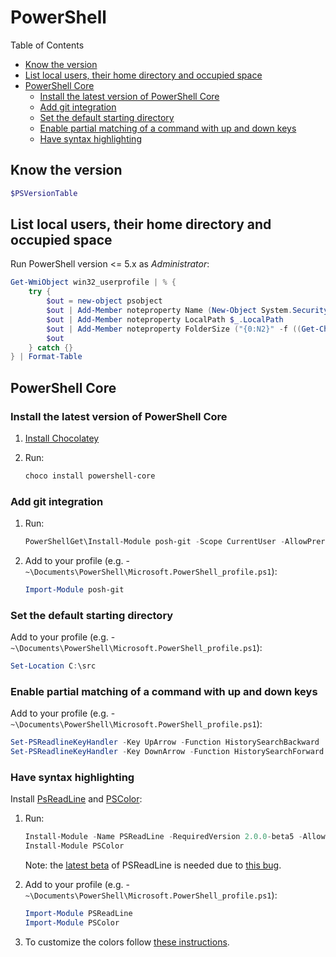 # PowerShell 

Table of Contents
<!-- START doctoc generated TOC please keep comment here to allow auto update -->
<!-- DON'T EDIT THIS SECTION, INSTEAD RE-RUN doctoc TO UPDATE -->
<!-- generated with [DocToc](https://github.com/thlorenz/doctoc) -->

- [Know the version](#know-the-version)
- [List local users, their home directory and occupied space](#list-local-users-their-home-directory-and-occupied-space)
- [PowerShell Core](#powershell-core)
  - [Install the latest version of PowerShell Core](#install-the-latest-version-of-powershell-core)
  - [Add git integration](#add-git-integration)
  - [Set the default starting directory](#set-the-default-starting-directory)
  - [Enable partial matching of a command with up and down keys](#enable-partial-matching-of-a-command-with-up-and-down-keys)
  - [Have syntax highlighting](#have-syntax-highlighting)

<!-- END doctoc generated TOC please keep comment here to allow auto update -->

## Know the version

```powershell
$PSVersionTable
```

## List local users, their home directory and occupied space

Run PowerShell version <= 5.x as *Administrator*:

```powershell
Get-WmiObject win32_userprofile | % { 
    try {
        $out = new-object psobject
        $out | Add-Member noteproperty Name (New-Object System.Security.Principal.SecurityIdentifier($_.SID)).Translate([System.Security.Principal.NTAccount]).Value
        $out | Add-Member noteproperty LocalPath $_.LocalPath
        $out | Add-Member noteproperty FolderSize ("{0:N2}" -f ((Get-ChildItem -Recurse $_.LocalPath | Measure-Object -property length -sum -ErrorAction SilentlyContinue).sum / 1MB) + " MB")
        $out
    } catch {}
} | Format-Table
```

## PowerShell Core

### Install the latest version of PowerShell Core

1. [Install Chocolatey](https://chocolatey.org/install)

1. Run:

   ```powershell
   choco install powershell-core
   ```

### Add git integration

1. Run:

   ```powershell
   PowerShellGet\Install-Module posh-git -Scope CurrentUser -AllowPrerelease -Force
   ```

2. Add to your profile (e.g. - `~\Documents\PowerShell\Microsoft.PowerShell_profile.ps1`):

   ```powershell
   Import-Module posh-git
   ```

### Set the default starting directory

Add to your profile (e.g. - `~\Documents\PowerShell\Microsoft.PowerShell_profile.ps1`):

```powershell
Set-Location C:\src
```

### Enable partial matching of a command with up and down keys

Add to your profile (e.g. - `~\Documents\PowerShell\Microsoft.PowerShell_profile.ps1`):

```powershell
Set-PSReadlineKeyHandler -Key UpArrow -Function HistorySearchBackward
Set-PSReadlineKeyHandler -Key DownArrow -Function HistorySearchForward
```

### Have syntax highlighting

Install [PsReadLine](https://github.com/PowerShell/PSReadLine) and [PSColor](https://github.com/Davlind/PSColor):

1. Run:

   ```powershell
   Install-Module -Name PSReadLine -RequiredVersion 2.0.0-beta5 -AllowPrerelease
   Install-Module PSColor
   ```

   Note: the [latest beta](https://github.com/PowerShell/PSReadLine/releases) of PSReadLine is needed due to [this bug](https://github.com/PowerShell/PSReadLine/issues/854).

2. Add to your profile (e.g. - `~\Documents\PowerShell\Microsoft.PowerShell_profile.ps1`):

   ```powershell
   Import-Module PSReadLine
   Import-Module PSColor
   ```

3. To customize the colors follow [these instructions](https://github.com/Davlind/PSColor#configuration).

